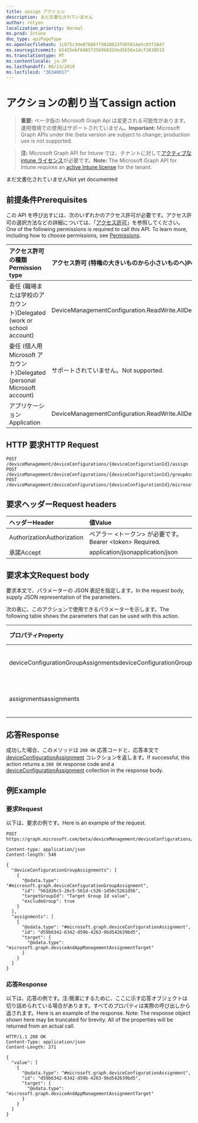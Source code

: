 ```yaml
---
title: assign アクション
description: まだ文書化されていません
author: rolyon
localization_priority: Normal
ms.prod: Intune
doc_type: apiPageType
ms.openlocfilehash: 1c875c3de07b06ff9828623fd85014e5c03f2847
ms.sourcegitcommit: b5425ebf648572569b032ded5b56e1dcf3830515
ms.translationtype: MT
ms.contentlocale: ja-JP
ms.lasthandoff: 08/13/2019
ms.locfileid: "36340017"
---
```

# <a name="assign-action"></a><span data-ttu-id="1bdb9-103">アクションの割り当て</span><span class="sxs-lookup"><span data-stu-id="1bdb9-103">assign action</span></span>

> <span data-ttu-id="1bdb9-104">**重要:** ベータ版の Microsoft Graph Api は変更される可能性があります。運用環境での使用はサポートされていません。</span><span class="sxs-lookup"><span data-stu-id="1bdb9-104">**Important:** Microsoft Graph APIs under the /beta version are subject to change; production use is not supported.</span></span>

> <span data-ttu-id="1bdb9-105">**注:** Microsoft Graph API for Intune では、テナントに対して[アクティブな intune ライセンス](https://go.microsoft.com/fwlink/?linkid=839381)が必要です。</span><span class="sxs-lookup"><span data-stu-id="1bdb9-105">**Note:** The Microsoft Graph API for Intune requires an [active Intune license](https://go.microsoft.com/fwlink/?linkid=839381) for the tenant.</span></span>

<span data-ttu-id="1bdb9-106">まだ文書化されていません</span><span class="sxs-lookup"><span data-stu-id="1bdb9-106">Not yet documented</span></span>

## <a name="prerequisites"></a><span data-ttu-id="1bdb9-107">前提条件</span><span class="sxs-lookup"><span data-stu-id="1bdb9-107">Prerequisites</span></span>
<span data-ttu-id="1bdb9-p101">この API を呼び出すには、次のいずれかのアクセス許可が必要です。アクセス許可の選択方法などの詳細については、「[アクセス許可](/graph/permissions-reference)」を参照してください。</span><span class="sxs-lookup"><span data-stu-id="1bdb9-p101">One of the following permissions is required to call this API. To learn more, including how to choose permissions, see [Permissions](/graph/permissions-reference).</span></span>

|<span data-ttu-id="1bdb9-110">アクセス許可の種類</span><span class="sxs-lookup"><span data-stu-id="1bdb9-110">Permission type</span></span>|<span data-ttu-id="1bdb9-111">アクセス許可 (特権の大きいものから小さいものへ)</span><span class="sxs-lookup"><span data-stu-id="1bdb9-111">Permissions (from most to least privileged)</span></span>|
|:---|:---|
|<span data-ttu-id="1bdb9-112">委任 (職場または学校のアカウント)</span><span class="sxs-lookup"><span data-stu-id="1bdb9-112">Delegated (work or school account)</span></span>|<span data-ttu-id="1bdb9-113">DeviceManagementConfiguration.ReadWrite.All</span><span class="sxs-lookup"><span data-stu-id="1bdb9-113">DeviceManagementConfiguration.ReadWrite.All</span></span>|
|<span data-ttu-id="1bdb9-114">委任 (個人用 Microsoft アカウント)</span><span class="sxs-lookup"><span data-stu-id="1bdb9-114">Delegated (personal Microsoft account)</span></span>|<span data-ttu-id="1bdb9-115">サポートされていません。</span><span class="sxs-lookup"><span data-stu-id="1bdb9-115">Not supported.</span></span>|
|<span data-ttu-id="1bdb9-116">アプリケーション</span><span class="sxs-lookup"><span data-stu-id="1bdb9-116">Application</span></span>|<span data-ttu-id="1bdb9-117">DeviceManagementConfiguration.ReadWrite.All</span><span class="sxs-lookup"><span data-stu-id="1bdb9-117">DeviceManagementConfiguration.ReadWrite.All</span></span>|

## <a name="http-request"></a><span data-ttu-id="1bdb9-118">HTTP 要求</span><span class="sxs-lookup"><span data-stu-id="1bdb9-118">HTTP Request</span></span>
<!-- {
  "blockType": "ignored"
}
-->
``` http
POST /deviceManagement/deviceConfigurations/{deviceConfigurationId}/assign
POST /deviceManagement/deviceConfigurations/{deviceConfigurationId}/groupAssignments/{deviceConfigurationGroupAssignmentId}/deviceConfiguration/assign
POST /deviceManagement/deviceConfigurations/{deviceConfigurationId}/microsoft.graph.windowsDomainJoinConfiguration/networkAccessConfigurations/{deviceConfigurationId}/assign
```

## <a name="request-headers"></a><span data-ttu-id="1bdb9-119">要求ヘッダー</span><span class="sxs-lookup"><span data-stu-id="1bdb9-119">Request headers</span></span>
|<span data-ttu-id="1bdb9-120">ヘッダー</span><span class="sxs-lookup"><span data-stu-id="1bdb9-120">Header</span></span>|<span data-ttu-id="1bdb9-121">値</span><span class="sxs-lookup"><span data-stu-id="1bdb9-121">Value</span></span>|
|:---|:---|
|<span data-ttu-id="1bdb9-122">Authorization</span><span class="sxs-lookup"><span data-stu-id="1bdb9-122">Authorization</span></span>|<span data-ttu-id="1bdb9-123">ベアラー &lt;トークン&gt; が必要です。</span><span class="sxs-lookup"><span data-stu-id="1bdb9-123">Bearer &lt;token&gt; Required.</span></span>|
|<span data-ttu-id="1bdb9-124">承諾</span><span class="sxs-lookup"><span data-stu-id="1bdb9-124">Accept</span></span>|<span data-ttu-id="1bdb9-125">application/json</span><span class="sxs-lookup"><span data-stu-id="1bdb9-125">application/json</span></span>|

## <a name="request-body"></a><span data-ttu-id="1bdb9-126">要求本文</span><span class="sxs-lookup"><span data-stu-id="1bdb9-126">Request body</span></span>
<span data-ttu-id="1bdb9-127">要求本文で、パラメーターの JSON 表記を指定します。</span><span class="sxs-lookup"><span data-stu-id="1bdb9-127">In the request body, supply JSON representation of the parameters.</span></span>

<span data-ttu-id="1bdb9-128">次の表に、このアクションで使用できるパラメーターを示します。</span><span class="sxs-lookup"><span data-stu-id="1bdb9-128">The following table shows the parameters that can be used with this action.</span></span>

|<span data-ttu-id="1bdb9-129">プロパティ</span><span class="sxs-lookup"><span data-stu-id="1bdb9-129">Property</span></span>|<span data-ttu-id="1bdb9-130">型</span><span class="sxs-lookup"><span data-stu-id="1bdb9-130">Type</span></span>|<span data-ttu-id="1bdb9-131">説明</span><span class="sxs-lookup"><span data-stu-id="1bdb9-131">Description</span></span>|
|:---|:---|:---|
|<span data-ttu-id="1bdb9-132">deviceConfigurationGroupAssignments</span><span class="sxs-lookup"><span data-stu-id="1bdb9-132">deviceConfigurationGroupAssignments</span></span>|<span data-ttu-id="1bdb9-133">[deviceConfigurationGroupAssignment](../resources/intune-deviceconfig-deviceconfigurationgroupassignment.md)コレクション</span><span class="sxs-lookup"><span data-stu-id="1bdb9-133">[deviceConfigurationGroupAssignment](../resources/intune-deviceconfig-deviceconfigurationgroupassignment.md) collection</span></span>|<span data-ttu-id="1bdb9-134">まだ文書化されていません</span><span class="sxs-lookup"><span data-stu-id="1bdb9-134">Not yet documented</span></span>|
|<span data-ttu-id="1bdb9-135">assignments</span><span class="sxs-lookup"><span data-stu-id="1bdb9-135">assignments</span></span>|<span data-ttu-id="1bdb9-136">[deviceConfigurationAssignment](../resources/intune-deviceconfig-deviceconfigurationassignment.md) コレクション</span><span class="sxs-lookup"><span data-stu-id="1bdb9-136">[deviceConfigurationAssignment](../resources/intune-deviceconfig-deviceconfigurationassignment.md) collection</span></span>|<span data-ttu-id="1bdb9-137">まだ文書化されていません</span><span class="sxs-lookup"><span data-stu-id="1bdb9-137">Not yet documented</span></span>|



## <a name="response"></a><span data-ttu-id="1bdb9-138">応答</span><span class="sxs-lookup"><span data-stu-id="1bdb9-138">Response</span></span>
<span data-ttu-id="1bdb9-139">成功した場合、このメソッドは `200 OK` 応答コードと、応答本文で [deviceConfigurationAssignment](../resources/intune-deviceconfig-deviceconfigurationassignment.md) コレクションを返します。</span><span class="sxs-lookup"><span data-stu-id="1bdb9-139">If successful, this action returns a `200 OK` response code and a [deviceConfigurationAssignment](../resources/intune-deviceconfig-deviceconfigurationassignment.md) collection in the response body.</span></span>

## <a name="example"></a><span data-ttu-id="1bdb9-140">例</span><span class="sxs-lookup"><span data-stu-id="1bdb9-140">Example</span></span>

### <a name="request"></a><span data-ttu-id="1bdb9-141">要求</span><span class="sxs-lookup"><span data-stu-id="1bdb9-141">Request</span></span>
<span data-ttu-id="1bdb9-142">以下は、要求の例です。</span><span class="sxs-lookup"><span data-stu-id="1bdb9-142">Here is an example of the request.</span></span>
``` http
POST https://graph.microsoft.com/beta/deviceManagement/deviceConfigurations/{deviceConfigurationId}/assign

Content-type: application/json
Content-length: 548

{
  "deviceConfigurationGroupAssignments": [
    {
      "@odata.type": "#microsoft.graph.deviceConfigurationGroupAssignment",
      "id": "561d26c5-26c5-561d-c526-1d56c5261d56",
      "targetGroupId": "Target Group Id value",
      "excludeGroup": true
    }
  ],
  "assignments": [
    {
      "@odata.type": "#microsoft.graph.deviceConfigurationAssignment",
      "id": "d59b6342-6342-d59b-4263-9bd542639bd5",
      "target": {
        "@odata.type": "microsoft.graph.deviceAndAppManagementAssignmentTarget"
      }
    }
  ]
}
```

### <a name="response"></a><span data-ttu-id="1bdb9-143">応答</span><span class="sxs-lookup"><span data-stu-id="1bdb9-143">Response</span></span>
<span data-ttu-id="1bdb9-p102">以下は、応答の例です。注:簡潔にするために、ここに示す応答オブジェクトは切り詰められている場合があります。すべてのプロパティは実際の呼び出しから返されます。</span><span class="sxs-lookup"><span data-stu-id="1bdb9-p102">Here is an example of the response. Note: The response object shown here may be truncated for brevity. All of the properties will be returned from an actual call.</span></span>
``` http
HTTP/1.1 200 OK
Content-Type: application/json
Content-Length: 271

{
  "value": [
    {
      "@odata.type": "#microsoft.graph.deviceConfigurationAssignment",
      "id": "d59b6342-6342-d59b-4263-9bd542639bd5",
      "target": {
        "@odata.type": "microsoft.graph.deviceAndAppManagementAssignmentTarget"
      }
    }
  ]
}
```






